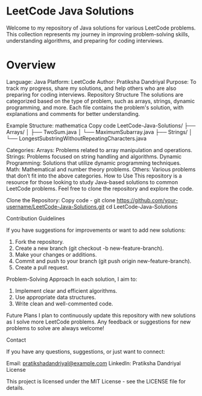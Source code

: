 # LeetCode Java Solutions
Welcome to my repository of Java solutions for various LeetCode problems. This collection represents my journey in improving problem-solving skills, understanding algorithms, and preparing for coding interviews.

# Overview
Language: Java
Platform: LeetCode
Author: Pratiksha Dandriyal
Purpose: To track my progress, share my solutions, and help others who are also preparing for coding interviews.
Repository Structure
The solutions are categorized based on the type of problem, such as arrays, strings, dynamic programming, and more. Each file contains the problem's solution, with explanations and comments for better understanding.

Example Structure:
mathematica
Copy code
LeetCode-Java-Solutions/
├── Arrays/
│   ├── TwoSum.java
│   └── MaximumSubarray.java
├── Strings/
│   └── LongestSubstringWithoutRepeatingCharacters.java

Categories:
Arrays: Problems related to array manipulation and operations.
Strings: Problems focused on string handling and algorithms.
Dynamic Programming: Solutions that utilize dynamic programming techniques.
Math: Mathematical and number theory problems.
Others: Various problems that don’t fit into the above categories.
How to Use
This repository is a resource for those looking to study Java-based solutions to common LeetCode problems. Feel free to clone the repository and explore the code.

Clone the Repository:
Copy code -
git clone https://github.com/your-username/LeetCode-Java-Solutions.git
cd LeetCode-Java-Solutions

Contribution Guidelines

If you have suggestions for improvements or want to add new solutions:
1. Fork the repository.
2. Create a new branch (git checkout -b new-feature-branch).
3. Make your changes or additions.
4. Commit and push to your branch (git push origin new-feature-branch).
5. Create a pull request.
   
Problem-Solving Approach
In each solution, I aim to:
1. Implement clear and efficient algorithms.
2. Use appropriate data structures.
3. Write clean and well-commented code.


Future Plans
I plan to continuously update this repository with new solutions as I solve more LeetCode problems. Any feedback or suggestions for new problems to solve are always welcome!

Contact

If you have any questions, suggestions, or just want to connect:

Email: pratikshadandriyal@example.com
LinkedIn: Pratiksha Dandriyal
License

This project is licensed under the MIT License - see the LICENSE file for details.
